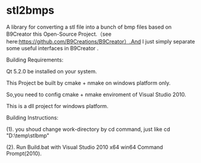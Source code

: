 stl2bmps
========

A library for converting a stl file into a bunch of bmp files based on B9Creator this Open-Source Project.（see 
here:https://github.com/B9Creations/B9Creator）.And I just simply separate some useful interfaces in B9Creator .

Building Requirements:

Qt 5.2.0 be installed on your system.

This Project be built by cmake + nmake on windows platform only.

So,you need to config cmake + nmake enviroment of Visual Studio 2010. 

This is a dll project for windows platform.

Building Instructions:

(1). you shoud change work-directory by cd command, just like cd "D:\\temp\\stlbmp"

(2). Run Build.bat with Visual Studio 2010 x64 win64 Command Prompt(2010).



